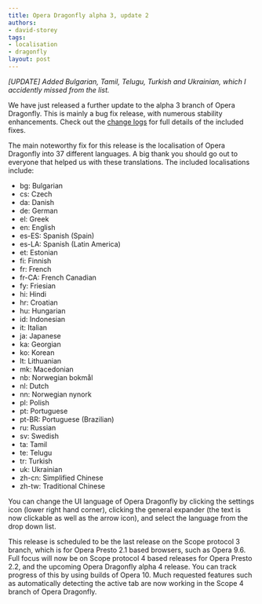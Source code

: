 ```yaml
---
title: Opera Dragonfly alpha 3, update 2
authors:
- david-storey
tags:
- localisation
- dragonfly
layout: post
---
```

<p><em>[UPDATE] Added Bulgarian, Tamil, Telugu, Turkish and Ukrainian, which I accidently missed from the list.</em></p>

<p>We have just released a further update to the alpha 3 branch of Opera Dragonfly.  This is mainly a bug fix release, with numerous stability enhancements.  Check out the <a href="https://dragonfly.opera.com/app/logs/588.381efda984fa.log">change logs</a> for full details of the included fixes.</p>

<p>The main noteworthy fix for this release is the localisation of Opera Dragonfly into 37 different languages.  A big thank you should go out to everyone that helped us with these translations.  The included localisations include:</p>

<ul>
    <li>bg: Bulgarian</li>
    <li>cs: Czech</li>
    <li>da: Danish</li>
    <li>de: German</li>
    <li>el: Greek</li>
    <li>en: English</li>
    <li>es-ES: Spanish (Spain)</li>
    <li>es-LA: Spanish (Latin America)</li>
    <li>et: Estonian</li>
    <li>fi: Finnish</li>
    <li>fr: French</li>
    <li>fr-CA: French Canadian</li>
    <li>fy: Friesian</li>
    <li>hi: Hindi</li>
    <li>hr: Croatian</li>
    <li>hu: Hungarian</li>
    <li>id: Indonesian</li>
    <li>it: Italian</li>
    <li>ja: Japanese</li>
    <li>ka: Georgian</li>
    <li>ko: Korean</li>
    <li>lt: Lithuanian</li>
    <li>mk: Macedonian</li>
    <li>nb: Norwegian bokmål</li>
    <li>nl: Dutch</li>
    <li>nn: Norwegian nynork</li>
    <li>pl: Polish</li>
    <li>pt: Portuguese</li>
    <li>pt-BR: Portuguese (Brazilian)</li>
    <li>ru: Russian</li>
    <li>sv: Swedish</li>
    <li>ta: Tamil</li>
    <li>te: Telugu</li>
    <li>tr: Turkish</li>
    <li>uk: Ukrainian</li>
    <li>zh-cn: Simplified Chinese</li>
    <li>zh-tw: Traditional Chinese</li>
</ul>

<p>You can change the UI language of Opera Dragonfly by clicking the settings icon (lower right hand corner), clicking the general expander (the text is now clickable as well as the arrow icon), and select the language from the drop down list.</p>

<p>This release is scheduled to be the last release on the Scope protocol 3 branch, which is for Opera Presto 2.1 based browsers, such as Opera 9.6.  Full focus will now be on Scope protocol 4 based releases for Opera Presto 2.2, and the upcoming Opera Dragonfly alpha 4 release.  You can track progress of this by using builds of Opera 10.  Much requested features such as automatically detecting the active tab are now working in the Scope 4 branch of Opera Dragonfly.</p>
